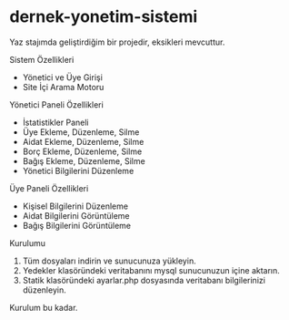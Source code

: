 # dernek-yonetim-sistemi

Yaz stajımda geliştirdiğim bir projedir, eksikleri mevcuttur.

Sistem Özellikleri

- Yönetici ve Üye Girişi
- Site İçi Arama Motoru

Yönetici Paneli Özellikleri
- İstatistikler Paneli
- Üye Ekleme, Düzenleme, Silme
- Aidat Ekleme, Düzenleme, Silme
- Borç Ekleme, Düzenleme, Silme
- Bağış Ekleme, Düzenleme, Silme
- Yönetici Bilgilerini Düzenleme

Üye Paneli Özellikleri

- Kişisel Bilgilerini Düzenleme
- Aidat Bilgilerini Görüntüleme
- Bağış Bilgilerini Görüntüleme

Kurulumu

1) Tüm dosyaları indirin ve sunucunuza yükleyin.
2) Yedekler klasöründeki veritabanını mysql sunucunuzun içine aktarın.
3) Statik klasöründeki ayarlar.php dosyasında veritabanı bilgilerinizi düzenleyin.

Kurulum bu kadar.
